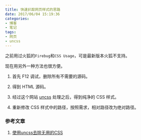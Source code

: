 ```yaml
---
title: 快速扒取网页样式的思路
date: 2017/06/04 15:19:36
categories: 
- 博客
- 笔记
tags: 
- 网页
- uncss
---
```


之前用过火狐的`Firebug`和`CSS Usage`，可是最新版本火狐不支持。

现在用另外一种方法也很方便。

<!--more-->

1. 首先 F12 调试，删除所有不需要的源码。


2. 得到 HTML 源码。


3. 经过这个网站 [uncss](https://uncss-online.com/) 处理之后，得到纯净的 CSS 样式。


4. 重新修改 CSS 样式中的路径，按照需求，相对路径改为绝对路径。

### 参考文章
1. [使用uncss去除无用的CSS](http://www.webhek.com/post/uncss.html)